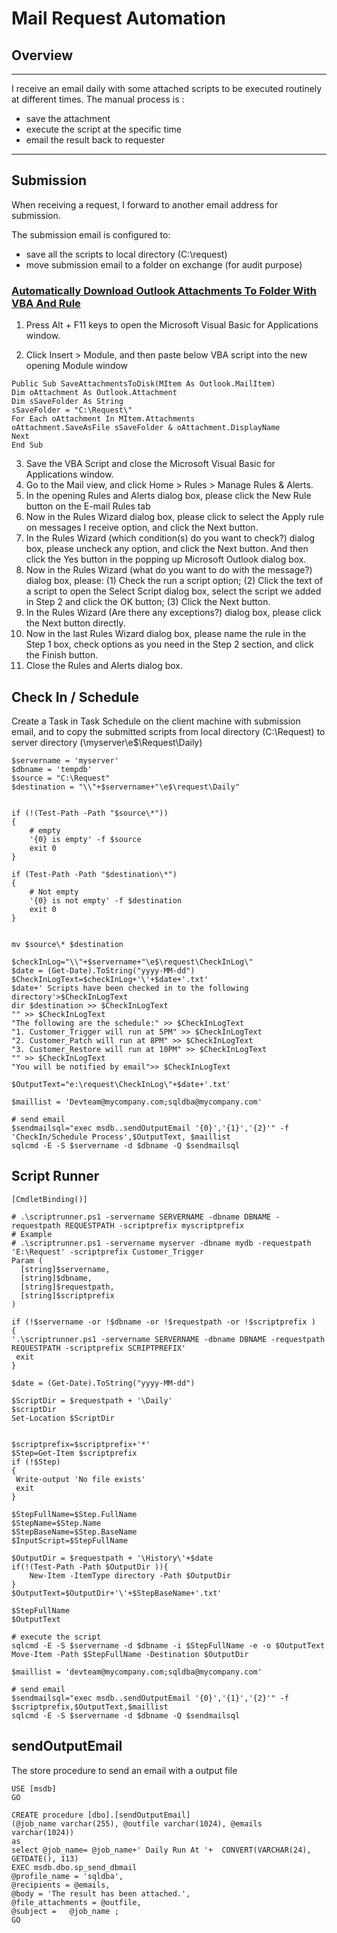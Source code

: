 # Mail Request Automation
## Overview
***
I receive an email daily with some attached scripts to be executed routinely at different times.
The manual process is :
* save the attachment
* execute the script at the specific time
* email the result back to requester
***

## Submission
When receiving a request, I forward to another email address for submission.

The submission email is configured to:

* save all the scripts to local directory (C:\request)
* move submission email to a folder on exchange (for audit purpose)


### [Automatically Download Outlook Attachments To Folder With VBA And Rule](<https://www.extendoffice.com/documents/outlook/3747-outlook-auto-download-save-attachments-to-folder.html>)
1. Press Alt + F11 keys to open the Microsoft Visual Basic for Applications window.

2. Click Insert > Module, and then paste below VBA script into the new opening Module window
```
Public Sub SaveAttachmentsToDisk(MItem As Outlook.MailItem)
Dim oAttachment As Outlook.Attachment
Dim sSaveFolder As String
sSaveFolder = "C:\Request\"
For Each oAttachment In MItem.Attachments
oAttachment.SaveAsFile sSaveFolder & oAttachment.DisplayName
Next
End Sub
```
3. Save the VBA Script and close the Microsoft Visual Basic for Applications window.
4. Go to the Mail view, and click Home > Rules > Manage Rules & Alerts. 
5. In the opening Rules and Alerts dialog box, please click the New Rule button on the E-mail Rules tab
6. Now in the Rules Wizard dialog box, please click to select the Apply rule on messages I receive option, and click the Next button.
7. In the Rules Wizard (which condition(s) do you want to check?) dialog box, please uncheck any option, and click the Next button. And then click the Yes button in the popping up Microsoft Outlook dialog box. 
8. Now in the Rules Wizard (what do you want to do with the message?) dialog box, please: (1) Check the run a script option; (2) Click the text of a script to open the Select Script dialog box, select the script we added in Step 2 and click the OK button; (3) Click the Next button.
9. In the Rules Wizard (Are there any exceptions?) dialog box, please click the Next button directly.
10. Now in the last Rules Wizard dialog box, please name the rule in the Step 1 box, check options as you need in the Step 2 section, and click the Finish button.
11. Close the Rules and Alerts dialog box.
 

## Check In / Schedule

Create a Task in Task Schedule on the client machine with submission email, and to copy the submitted scripts from local directory (C:\Request) to server directory (\\myserver\e$\Request\Daily)
```
$servername = 'myserver'
$dbname = 'tempdb'
$source = "C:\Request"
$destination = "\\"+$servername+"\e$\request\Daily"


if (!(Test-Path -Path "$source\*"))
{
    # empty
    '{0} is empty' -f $source
    exit 0
}

if (Test-Path -Path "$destination\*")
{
    # Not empty
    '{0} is not empty' -f $destination
    exit 0
}


mv $source\* $destination

$checkInLog="\\"+$servername+"\e$\request\CheckInLog\"
$date = (Get-Date).ToString("yyyy-MM-dd")
$CheckInLogText=$checkInLog+'\'+$date+'.txt'
$date+' Scripts have been checked in to the following directory'>$CheckInLogText
dir $destination >> $CheckInLogText
"" >> $CheckInLogText
"The following are the schedule:" >> $CheckInLogText
"1. Customer_Trigger will run at 5PM" >> $CheckInLogText
"2. Customer_Patch will run at 8PM" >> $CheckInLogText
"3. Customer_Restore will run at 10PM" >> $CheckInLogText
"" >> $CheckInLogText
"You will be notified by email">> $CheckInLogText

$OutputText="e:\request\CheckInLog\"+$date+'.txt'

$maillist = 'Devteam@mycompany.com;sqldba@mycompany.com'

# send email
$sendmailsql="exec msdb..sendOutputEmail '{0}','{1}','{2}'" -f 'CheckIn/Schedule Process',$OutputText, $maillist
sqlcmd -E -S $servername -d $dbname -Q $sendmailsql
```

## Script Runner
```
[CmdletBinding()]

# .\scriptrunner.ps1 -servername SERVERNAME -dbname DBNAME -requestpath REQUESTPATH -scriptprefix myscriptprefix 
# Example
# .\scriptrunner.ps1 -servername myserver -dbname mydb -requestpath 'E:\Request' -scriptprefix Customer_Trigger
Param (
  [string]$servername,
  [string]$dbname,
  [string]$requestpath,
  [string]$scriptprefix
)

if (!$servername -or !$dbname -or !$requestpath -or !$scriptprefix )
{
'.\scriptrunner.ps1 -servername SERVERNAME -dbname DBNAME -requestpath REQUESTPATH -scriptprefix SCRIPTPREFIX'  
 exit
}

$date = (Get-Date).ToString("yyyy-MM-dd")

$ScriptDir = $requestpath + '\Daily'
$scriptDir
Set-Location $ScriptDir


$scriptprefix=$scriptprefix+'*'
$Step=Get-Item $scriptprefix
if (!$Step)
{
 Write-output 'No file exists'
 exit
}

$StepFullName=$Step.FullName
$StepName=$Step.Name
$StepBaseName=$Step.BaseName
$InputScript=$StepFullName

$OutputDir = $requestpath + '\History\'+$date
if(!(Test-Path -Path $OutputDir )){
    New-Item -ItemType directory -Path $OutputDir
}
$OutputText=$OutputDir+'\'+$StepBaseName+'.txt'

$StepFullName
$OutputText

# execute the script
sqlcmd -E -S $servername -d $dbname -i $StepFullName -e -o $OutputText
Move-Item -Path $StepFullName -Destination $OutputDir

$maillist = 'devteam@mycompany.com;sqldba@mycompany.com'

# send email
$sendmailsql="exec msdb..sendOutputEmail '{0}','{1}','{2}'" -f $scriptprefix,$OutputText,$maillist
sqlcmd -E -S $servername -d $dbname -Q $sendmailsql
```

## sendOutputEmail

The store procedure to send an email with a output file
```
USE [msdb]
GO

CREATE procedure [dbo].[sendOutputEmail] 
(@job_name varchar(255), @outfile varchar(1024), @emails varchar(1024))
as
select @job_name= @job_name+' Daily Run At '+  CONVERT(VARCHAR(24), GETDATE(), 113)
EXEC msdb.dbo.sp_send_dbmail
@profile_name = 'sqldba',
@recipients = @emails,
@body = 'The result has been attached.',
@file_attachments = @outfile,
@subject =   @job_name ;
GO
```
